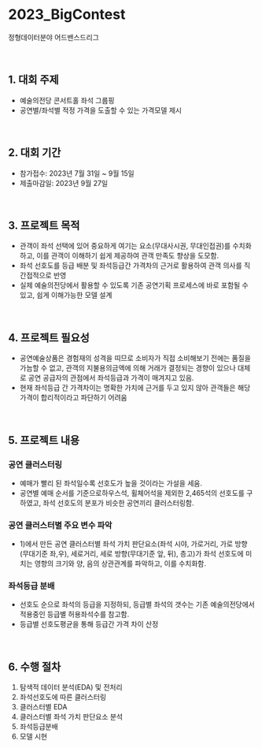 # 2023_BigContest
정형데이터분야 어드밴스드리그

<br>

## 1. 대회 주제

- 예술의전당 콘서트홀 좌석 그룹핑
- 공연별/좌석별 적정 가격을 도출할 수 있는 가격모델 제시

<br>

## 2. 대회 기간

- 참가접수: 2023년 7월 31일 ~ 9월 15일
- 제출마감일: 2023년 9월 27일

<br>

## 3. 프로젝트 목적

- 관객이 좌석 선택에 있어 중요하게 여기는 요소(무대사시권, 무대인접권)를 수치화하고, 이를 관객이 이해하기 쉽게 제공하여 관객 만족도 향상을 도모함.
- 좌석 선호도를 등급 배분 및 좌석등급간 가격차의 근거로 활용하여 관객 의사를 직간접적으로 반영
- 실제 예술의전당에서 활용할 수 있도록 기존 공연기획 프로세스에 바로 포함될 수 있고, 쉽게 이해가능한 모델 설계

<br>

## 4. 프로젝트 필요성

- 공연예술상품은 경험재의 성격을 띠므로 소비자가 직접 소비해보기 전에는 품질을 가늠할 수 없고, 관객의 지불용의금액에 의해 거래가 결정되는 경향이 있으나 대체로 공연 공급자의 관점에서 좌석등급과 가격이 매겨지고 있음.
- 현재 좌석등급 간 가격차이는 명확한 가치에 근거를 두고 있지 않아 관객들은 해당 가격이 합리적이라고 파단하기 어려움

<br>

## 5. 프로젝트 내용

### 공연 클러스터링
- 예매가 빨리 된 좌석일수록 선호도가 높을 것이라는 가설을 세움.
- 공연별 예매 순서를 기준으로하우스석, 휠체어석을 제외한 2,465석의 선호도를 구하였고, 좌석 선호도의 분포가 비슷한 공연끼리 클러스터링함. 

### 공연 클러스터별 주요 변수 파악
- 1)에서 만든 공연 클러스터별 좌석 가치 판단요소(좌석 시야, 가로거리, 가로 방향(무대기준 좌,우), 세로거리, 세로 방향(무대기준 앞, 뒤), 층고)가 좌석 선호도에 미치는 영향의 크기와 양, 음의 상관관계를 파악하고, 이를 수치화함. 

### 좌석등급 분배
- 선호도 순으로 좌석의 등급을 지정하되, 등급별 좌석의 갯수는 기존 예술의전당에서 적용중인 등급별 허용좌석수를 참고함.
- 등급별 선호도평균을 통해 등급간 가격 차이 산정

<br>

## 6. 수행 절차
1) 탐색적 데이터 분석(EDA) 및 전처리
2) 좌석선호도에 따른 클러스터링
3) 클러스터별 EDA
4) 클러스터별 좌석 가치 판단요소 분석
5) 좌석등급분배
6) 모델 시현
